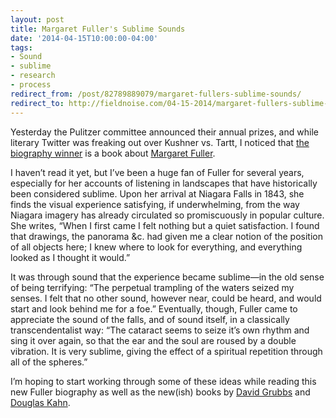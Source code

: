 ```yaml
---
layout: post 
title: Margaret Fuller's Sublime Sounds 
date: '2014-04-15T10:00:00-04:00' 
tags: 
- Sound 
- sublime 
- research 
- process 
redirect_from: /post/82789889079/margaret-fullers-sublime-sounds/
redirect_to: http://fieldnoise.com/04-15-2014/margaret-fullers-sublime-sounds.html
---
```


Yesterday the Pulitzer committee announced their annual prizes, and while literary Twitter was freaking out over Kushner vs. Tartt, I noticed that [the biography winner](http://www.pulitzer.org/citation/2014-Biography-or-Autobiography) is a book about [Margaret Fuller](http://en.wikipedia.org/wiki/Margaret_Fuller).

I haven’t read it yet, but I’ve been a huge fan of Fuller for several years, especially for her accounts of listening in landscapes that have historically been considered sublime. Upon her arrival at Niagara Falls in 1843, she finds the visual experience satisfying, if underwhelming, from the way Niagara imagery has already circulated so promiscuously in popular culture. She writes, “When I first came I felt nothing but a quiet satisfaction. I found that drawings, the panorama &c. had given me a clear notion of the position of all objects here; I knew where to look for everything, and everything looked as I thought it would.”

It was through sound that the experience became sublime—in the old sense of being terrifying: “The perpetual trampling of the waters seized my senses. I felt that no other sound, however near, could be heard, and would start and look behind me for a foe.” Eventually, though, Fuller came to appreciate the sound of the falls, and of sound itself, in a classically transcendentalist way: “The cataract seems to seize it’s own rhythm and sing it over again, so that the ear and the soul are roused by a double vibration. It is very sublime, giving the effect of a spiritual repetition through all of the spheres.”

I’m hoping to start working through some of these ideas while reading this new Fuller biography as well as the new(ish) books by [David Grubbs](http://www.amazon.com/dp/0822355906ef=pe_385040_30332190_TE_M3T1_ST1_dp_1) and [Douglas Kahn](http://www.amazon.com/Earth-Sound-Signal-Energies-Magnitude/dp/0520257553ef=sr_1_1?s=books&ie=UTF8&qid=1397514942&sr=1-1&keywords=earth+sound+earth+signal).


